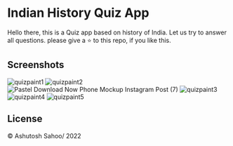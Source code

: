 
# Indian History Quiz App

Hello there, this is a Quiz app based on history of India. Let us try to answer all questions. please give a ⭐ to this repo, if you like this.


## Screenshots

![quizpaint1](https://user-images.githubusercontent.com/90321829/179605271-65031f16-775e-4f2f-b8e7-d9f48f560657.png)
![quizpaint2](https://user-images.githubusercontent.com/90321829/179605369-16d25fa5-d728-41b0-a205-b17a6b00dbef.png)
![Pastel Download Now Phone Mockup Instagram Post (7)](https://user-images.githubusercontent.com/90321829/179606431-67b33aac-80f6-4d73-adf6-f57d9a8c4fe2.png)
![quizpaint3](https://user-images.githubusercontent.com/90321829/179605399-29eb3399-094f-4043-8cbf-6b5c97049ce9.png)
![quizpaint4](https://user-images.githubusercontent.com/90321829/179605537-30023a54-17ee-4cea-862d-35e20bf5d1c8.png)
![quizpaint5](https://user-images.githubusercontent.com/90321829/179605565-49cd5ef7-5c98-4660-a651-db3910da2cc4.png)


## License

© Ashutosh Sahoo/ 2022

